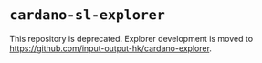 # `cardano-sl-explorer`

This repository is deprecated. Explorer development is moved to https://github.com/input-output-hk/cardano-explorer.
